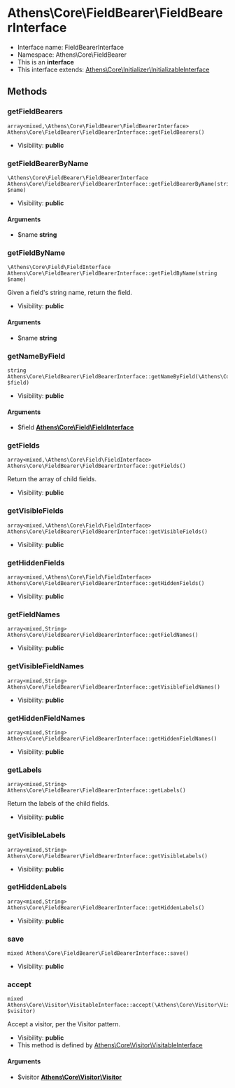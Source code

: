 Athens\Core\FieldBearer\FieldBearerInterface
===============






* Interface name: FieldBearerInterface
* Namespace: Athens\Core\FieldBearer
* This is an **interface**
* This interface extends: [Athens\Core\Initializer\InitializableInterface](Athens-Core-Initializer-InitializableInterface.md)





Methods
-------


### getFieldBearers

    array<mixed,\Athens\Core\FieldBearer\FieldBearerInterface> Athens\Core\FieldBearer\FieldBearerInterface::getFieldBearers()





* Visibility: **public**




### getFieldBearerByName

    \Athens\Core\FieldBearer\FieldBearerInterface Athens\Core\FieldBearer\FieldBearerInterface::getFieldBearerByName(string $name)





* Visibility: **public**


#### Arguments
* $name **string**



### getFieldByName

    \Athens\Core\Field\FieldInterface Athens\Core\FieldBearer\FieldBearerInterface::getFieldByName(string $name)

Given a field's string name, return the field.



* Visibility: **public**


#### Arguments
* $name **string**



### getNameByField

    string Athens\Core\FieldBearer\FieldBearerInterface::getNameByField(\Athens\Core\Field\FieldInterface $field)





* Visibility: **public**


#### Arguments
* $field **[Athens\Core\Field\FieldInterface](Athens-Core-Field-FieldInterface.md)**



### getFields

    array<mixed,\Athens\Core\Field\FieldInterface> Athens\Core\FieldBearer\FieldBearerInterface::getFields()

Return the array of child fields.



* Visibility: **public**




### getVisibleFields

    array<mixed,\Athens\Core\Field\FieldInterface> Athens\Core\FieldBearer\FieldBearerInterface::getVisibleFields()





* Visibility: **public**




### getHiddenFields

    array<mixed,\Athens\Core\Field\FieldInterface> Athens\Core\FieldBearer\FieldBearerInterface::getHiddenFields()





* Visibility: **public**




### getFieldNames

    array<mixed,String> Athens\Core\FieldBearer\FieldBearerInterface::getFieldNames()





* Visibility: **public**




### getVisibleFieldNames

    array<mixed,String> Athens\Core\FieldBearer\FieldBearerInterface::getVisibleFieldNames()





* Visibility: **public**




### getHiddenFieldNames

    array<mixed,String> Athens\Core\FieldBearer\FieldBearerInterface::getHiddenFieldNames()





* Visibility: **public**




### getLabels

    array<mixed,String> Athens\Core\FieldBearer\FieldBearerInterface::getLabels()

Return the labels of the child fields.



* Visibility: **public**




### getVisibleLabels

    array<mixed,String> Athens\Core\FieldBearer\FieldBearerInterface::getVisibleLabels()





* Visibility: **public**




### getHiddenLabels

    array<mixed,String> Athens\Core\FieldBearer\FieldBearerInterface::getHiddenLabels()





* Visibility: **public**




### save

    mixed Athens\Core\FieldBearer\FieldBearerInterface::save()





* Visibility: **public**




### accept

    mixed Athens\Core\Visitor\VisitableInterface::accept(\Athens\Core\Visitor\Visitor $visitor)

Accept a visitor, per the Visitor pattern.



* Visibility: **public**
* This method is defined by [Athens\Core\Visitor\VisitableInterface](Athens-Core-Visitor-VisitableInterface.md)


#### Arguments
* $visitor **[Athens\Core\Visitor\Visitor](Athens-Core-Visitor-Visitor.md)**


